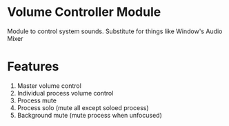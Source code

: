 # Volume Controller Module
Module to control system sounds. Substitute for things like Window's Audio Mixer

# Features
1. Master volume control
2. Individual process volume control
3. Process mute
4. Process solo (mute all except soloed process)
6. Background mute (mute process when unfocused)
